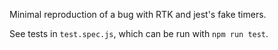 Minimal reproduction of a bug with RTK and jest's fake timers.

See tests in `test.spec.js`, which can be run with `npm run test`.
